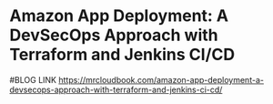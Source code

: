 # Amazon App Deployment: A DevSecOps Approach with Terraform and Jenkins CI/CD

#BLOG LINK
https://mrcloudbook.com/amazon-app-deployment-a-devsecops-approach-with-terraform-and-jenkins-ci-cd/
